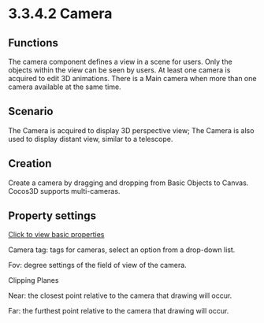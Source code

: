 # 3.3.4.2 Camera

## Functions
The camera component defines a view in a scene for users. Only the objects within the view can be seen by users. At least one camera is acquired to edit 3D animations. There is a Main camera when more than one camera available at the same time. 

## Scenario
The Camera is acquired to display 3D perspective view; The Camera is also used to display distant view, similar to a telescope. 

## Creation
Create a camera by dragging and dropping from Basic Objects to Canvas. Cocos3D supports multi-cameras. 

## Property settings
[Click to view basic properties](../basic-parameter/en.md)

Camera tag: tags for cameras, select an option from a drop-down list. 

Fov: degree settings of the field of view of the camera. 

Clipping Planes

Near: the closest point relative to the camera that drawing will occur.

Far: the furthest point relative to the camera that drawing will occur. 
